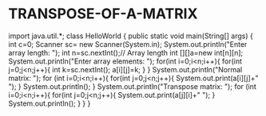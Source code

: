 # TRANSPOSE-OF-A-MATRIX
import java.util.*;
class HelloWorld {
    public static void main(String[] args) {
        int c=0;
        Scanner sc= new Scanner(System.in);
          System.out.println("Enter array length: ");
        int n=sc.nextInt();// Array length
         int [][]a=new int[n][n];
          System.out.println("Enter array elements: ");
        for(int i=0;i<n;i++){
            for(int j=0;j<n;j++){
            int k=sc.nextInt();
            a[i][j]=k;
            }
        }
         System.out.println("Normal matrix: ");
        for (int i=0;i<n;i++){
            for(int j=0;j<n;j++){
             System.out.print(a[i][j]+" ");
            }
            System.out.println();
        }
         System.out.println("Transpose matrix: ");
        for (int i=0;i<n;i++){
            for(int j=0;j<n;j++){
             System.out.print(a[j][i]+" ");
            }
            System.out.println();
        }
    }
}

